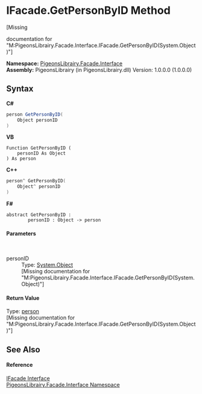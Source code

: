 # IFacade.GetPersonByID Method 
 

\[Missing <summary> documentation for "M:PigeonsLibrairy.Facade.Interface.IFacade.GetPersonByID(System.Object)"\]

**Namespace:**&nbsp;<a href="0bd0bf76-0a1d-3924-30ff-4e9d41df9d8e">PigeonsLibrairy.Facade.Interface</a><br />**Assembly:**&nbsp;PigeonsLibrairy (in PigeonsLibrairy.dll) Version: 1.0.0.0 (1.0.0.0)

## Syntax

**C#**<br />
``` C#
person GetPersonByID(
	Object personID
)
```

**VB**<br />
``` VB
Function GetPersonByID ( 
	personID As Object
) As person
```

**C++**<br />
``` C++
person^ GetPersonByID(
	Object^ personID
)
```

**F#**<br />
``` F#
abstract GetPersonByID : 
        personID : Object -> person 

```


#### Parameters
&nbsp;<dl><dt>personID</dt><dd>Type: <a href="http://msdn2.microsoft.com/en-us/library/e5kfa45b" target="_blank">System.Object</a><br />\[Missing <param name="personID"/> documentation for "M:PigeonsLibrairy.Facade.Interface.IFacade.GetPersonByID(System.Object)"\]</dd></dl>

#### Return Value
Type: <a href="a9ed19a7-a394-5e30-cca4-a3883320ea27">person</a><br />\[Missing <returns> documentation for "M:PigeonsLibrairy.Facade.Interface.IFacade.GetPersonByID(System.Object)"\]

## See Also


#### Reference
<a href="f3257391-39a8-b0f7-b443-3799176561c3">IFacade Interface</a><br /><a href="0bd0bf76-0a1d-3924-30ff-4e9d41df9d8e">PigeonsLibrairy.Facade.Interface Namespace</a><br />